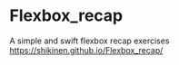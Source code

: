 # Flexbox_recap
A simple and swift flexbox recap exercises 
https://shikinen.github.io/Flexbox_recap/
